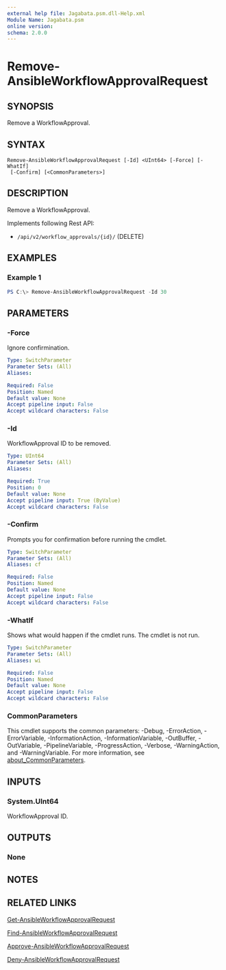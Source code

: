 ```yaml
---
external help file: Jagabata.psm.dll-Help.xml
Module Name: Jagabata.psm
online version:
schema: 2.0.0
---
```


# Remove-AnsibleWorkflowApprovalRequest

## SYNOPSIS
Remove a WorkflowApproval.

## SYNTAX

```
Remove-AnsibleWorkflowApprovalRequest [-Id] <UInt64> [-Force] [-WhatIf]
 [-Confirm] [<CommonParameters>]
```

## DESCRIPTION
Remove a WorkflowApproval.

Implements following Rest API:  
- `/api/v2/workflow_approvals/{id}/` (DELETE)

## EXAMPLES

### Example 1
```powershell
PS C:\> Remove-AnsibleWorkflowApprovalRequest -Id 30
```

## PARAMETERS

### -Force
Ignore confirmination.

```yaml
Type: SwitchParameter
Parameter Sets: (All)
Aliases:

Required: False
Position: Named
Default value: None
Accept pipeline input: False
Accept wildcard characters: False
```

### -Id
WorkflowApproval ID to be removed.

```yaml
Type: UInt64
Parameter Sets: (All)
Aliases:

Required: True
Position: 0
Default value: None
Accept pipeline input: True (ByValue)
Accept wildcard characters: False
```

### -Confirm
Prompts you for confirmation before running the cmdlet.

```yaml
Type: SwitchParameter
Parameter Sets: (All)
Aliases: cf

Required: False
Position: Named
Default value: None
Accept pipeline input: False
Accept wildcard characters: False
```

### -WhatIf
Shows what would happen if the cmdlet runs.
The cmdlet is not run.

```yaml
Type: SwitchParameter
Parameter Sets: (All)
Aliases: wi

Required: False
Position: Named
Default value: None
Accept pipeline input: False
Accept wildcard characters: False
```

### CommonParameters
This cmdlet supports the common parameters: -Debug, -ErrorAction, -ErrorVariable, -InformationAction, -InformationVariable, -OutBuffer, -OutVariable, -PipelineVariable, -ProgressAction, -Verbose, -WarningAction, and -WarningVariable. For more information, see [about_CommonParameters](http://go.microsoft.com/fwlink/?LinkID=113216).

## INPUTS

### System.UInt64
WorkflowApproval ID.

## OUTPUTS

### None
## NOTES

## RELATED LINKS

[Get-AnsibleWorkflowApprovalRequest](Get-AnsibleWorkflowApprovalRequest.md)

[Find-AnsibleWorkflowApprovalRequest](Find-AnsibleWorkflowApprovalRequest.md)

[Approve-AnsibleWorkflowApprovalRequest](Approve-AnsibleWorkflowApprovalRequest.md)

[Deny-AnsibleWorkflowApprovalRequest](Deny-AnsibleWorkflowApprovalRequest.md)
